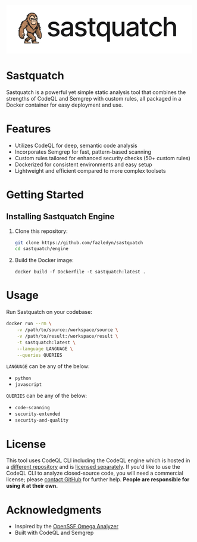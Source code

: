 <img src="./docs/sastquatch_icon.png" width="500px" height="auto">

# Sastquatch
Sastquatch is a powerful yet simple static analysis tool that combines the strengths of CodeQL and Semgrep with custom rules, all packaged in a Docker container for easy deployment and use.


# Features
- Utilizes CodeQL for deep, semantic code analysis
- Incorporates Semgrep for fast, pattern-based scanning
- Custom rules tailored for enhanced security checks (50+ custom rules)
- Dockerized for consistent environments and easy setup
- Lightweight and efficient compared to more complex toolsets


# Getting Started

## Installing Sastquatch Engine
1. Clone this repository:
    ```bash
    git clone https://github.com/fazledyn/sastquatch
    cd sastquatch/engine
    ```

2. Build the Docker image:
    ```
    docker build -f Dockerfile -t sastquatch:latest .
    ```

# Usage
Run Sastquatch on your codebase:
```bash
docker run --rm \
    -v /path/to/source:/workspace/source \
    -v /path/to/result:/workspace/result \
    -t sastquatch:latest \
    --language LANGUAGE \
    --queries QUERIES
```
`LANGUAGE` can be any of the below:
- `python`
- `javascript`

`QUERIES` can be any of the below:
- `code-scanning`
- `security-extended`
- `security-and-quality`


# License
This tool uses CodeQL CLI including the CodeQL engine which is hosted in a [different repository](https://github.com/github/codeql-cli-binaries) and is [licensed separately](https://github.com/github/codeql-cli-binaries/blob/main/LICENSE.md). If you'd like to use the CodeQL CLI to analyze closed-source code, you will need a commercial license; please [contact GitHub](https://github.com/enterprise/contact) for further help. **People are responsible for using it at their own.**


# Acknowledgments
- Inspired by the [OpenSSF Omega Analyzer](https://github.com/ossf/alpha-omega/tree/main/omega/analyzer)
- Built with CodeQL and Semgrep
